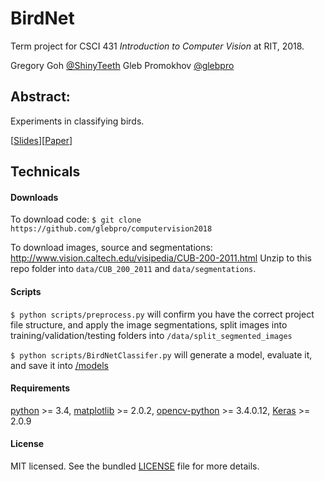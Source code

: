 # BirdNet
Term project for CSCI 431 _Introduction to Computer Vision_ at RIT, 2018.

Gregory Goh [@ShinyTeeth](https://github.com/ShinyTeeth)
Gleb Promokhov [@glebpro](https://github.com/glebpro)

## Abstract:
Experiments in classifying birds.

[[Slides](slides.pdf)][[Paper](paper.pdf)]

## Technicals

#### Downloads
To download code: `$ git clone https://github.com/glebpro/computervision2018`

To download images, source and segmentations: http://www.vision.caltech.edu/visipedia/CUB-200-2011.html
Unzip to this repo folder into `data/CUB_200_2011` and `data/segmentations`.

#### Scripts

`$ python scripts/preprocess.py` will confirm you have the correct project file structure, and apply the image segmentations, split images into training/validation/testing folders into `/data/split_segmented_images`

`$ python scripts/BirdNetClassifer.py` will generate a model, evaluate it, and save it into [/models](/models)

#### Requirements
[python](https://www.python.org/) >= 3.4, [matplotlib](https://matplotlib.org/) >= 2.0.2, [opencv-python](http://opencv-python-tutroals.readthedocs.io/en/latest/py_tutorials/py_tutorials.html) >= 3.4.0.12, [Keras](https://keras.io/) >= 2.0.9

#### License
MIT licensed. See the bundled [LICENSE](/LICENSE) file for more details.

